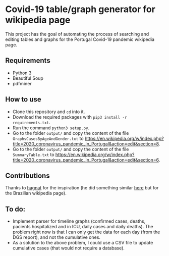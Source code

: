 # Covid-19 table/graph generator for wikipedia page
This project has the goal of automating the process of searching and editing tables and graphs for the Portugal Covid-19 pandemic wikipedia page.

## Requirements
- Python 3
- Beautiful Soup
- pdfminer

## How to use
- Clone this repository and `cd` into it.
- Download the required packages with `pip3 install -r requirements.txt`.
- Run the command `python3 setup.py`.
- Go to the folder `output/` and copy the content of the file `GraphsCasesByAgeAndGender.txt` to https://en.wikipedia.org/w/index.php?title=2020_coronavirus_pandemic_in_Portugal&action=edit&section=8.
- Go to the folder `output/` and copy the content of the file `SummaryTable.txt` to https://en.wikipedia.org/w/index.php?title=2020_coronavirus_pandemic_in_Portugal&action=edit&section=6.


## Contributions
Thanks to [hagnat](https://github.com/hagnat/) for the inspiration (he did something similar [here](https://github.com/hagnat/covid) but for the Brazilian wikipedia page).

## To do:
- Implement parser for timeline graphs (confirmed cases, deaths, pacients hospitalized and in ICU, daily cases and daily deaths). The problem right now is that I can only get the data for each day (from the DGS report), and not the cumulative ones.
- As a solution to the above problem, I could use a CSV file to update cumulative cases (that would not require a database).